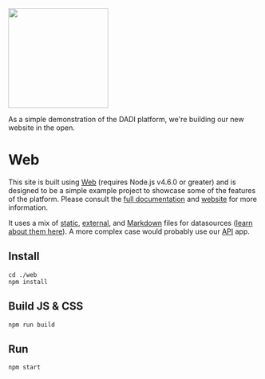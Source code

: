 <img src="http://52.209.207.148/assets/img/dadi-colour.svg" width="200">

As a simple demonstration of the DADI platform, we're building our new website in the open.

# Web

This site is built using [Web](https://github.com/dadi/web) (requires Node.js v4.6.0 or greater) and is designed to be a simple example project to showcase some of the features of the platform. Please consult the [full documentation](http://docs.dadi.tech/web/) and [website](http://beta.dadi.tech/platform/web/) for more information.

It uses a mix of [static](https://github.com/dadi/dadi.tech/blob/master/web/workspace/datasources/products.json), [external](https://github.com/dadi/dadi.tech/blob/master/web/workspace/datasources/github-api.json), and [Markdown](https://github.com/dadi/dadi.tech/blob/master/web/workspace/events/insights.js) files for datasources ([learn about them here](http://docs.dadi.tech/web/datasources.html)). A more complex case would probably use our [API](https://github.com/dadi/api) app. 

## Install

```
cd ./web
npm install
```

## Build JS & CSS

```
npm run build
```

## Run

```
npm start
```
